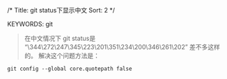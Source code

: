 /*
 Title: git status下显示中文
 Sort: 2
 */
 
KEYWORDS: git

>在中文情况下 git status是 “\344\272\247\345\223\201\351\234\200\346\261\202” 差不多这样的。
>解决这个问题方法是：

`git config --global core.quotepath false`
